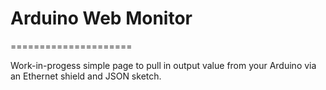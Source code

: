 # Arduino Web Monitor
=====================

Work-in-progess simple page to pull in output value from your Arduino via an Ethernet shield and JSON sketch.

